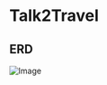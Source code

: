 ﻿# Talk2Travel

## ERD
![Image](https://github.com/user-attachments/assets/a1af0ad2-d6ab-4b3b-ab94-30d2999061c1)
